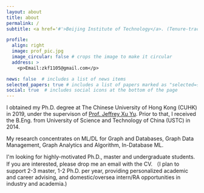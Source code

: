 ```yaml
---
layout: about
title: about
permalink: /
subtitle: <a href='#'>Beijing Institute of Technology</a>. (Tenure-track) Professor

profile:
  align: right
  image: prof_pic.jpg
  image_circular: false # crops the image to make it circular
  address: >
    <p>Email:zkf1105@gmail.com</p>

news: false  # includes a list of news items
selected_papers: true # includes a list of papers marked as "selected={true}"
social: true  # includes social icons at the bottom of the page
---
```


I obtained my Ph.D. degree at The Chinese University of Hong Kong (CUHK) in 2019, under the supervison of [Prof. Jeffrey Xu Yu](https://www.se.cuhk.edu.hk/people/academic-staff/prof-yu-xu-jeffrey/). Prior to that, I received the B.Eng. from University of Science and Technology of China (USTC) in 2014.

My research concentrates on ML/DL for Graph and Databases, Graph Data Management, Graph Analytics and Algorithm, In-Database ML. 

I'm looking for highly-motivated Ph.D., master and undergraduate students. If you are interested, please drop me an email with the CV. （I plan to support 2-3 master, 1-2 Ph.D. per year, providing personalized academic and career advising, and domestic/oversea intern/RA opportunities in industry and academia.)
